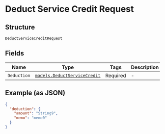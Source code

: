 
# Deduct Service Credit Request

## Structure

`DeductServiceCreditRequest`

## Fields

| Name | Type | Tags | Description |
|  --- | --- | --- | --- |
| `Deduction` | [`models.DeductServiceCredit`](../../doc/models/deduct-service-credit.md) | Required | - |

## Example (as JSON)

```json
{
  "deduction": {
    "amount": "String9",
    "memo": "memo0"
  }
}
```

